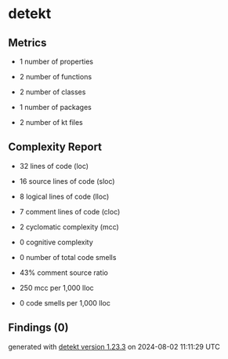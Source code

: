 # detekt

## Metrics

* 1 number of properties

* 2 number of functions

* 2 number of classes

* 1 number of packages

* 2 number of kt files

## Complexity Report

* 32 lines of code (loc)

* 16 source lines of code (sloc)

* 8 logical lines of code (lloc)

* 7 comment lines of code (cloc)

* 2 cyclomatic complexity (mcc)

* 0 cognitive complexity

* 0 number of total code smells

* 43% comment source ratio

* 250 mcc per 1,000 lloc

* 0 code smells per 1,000 lloc

## Findings (0)

generated with [detekt version 1.23.3](https://detekt.dev/) on 2024-08-02 11:11:29 UTC
